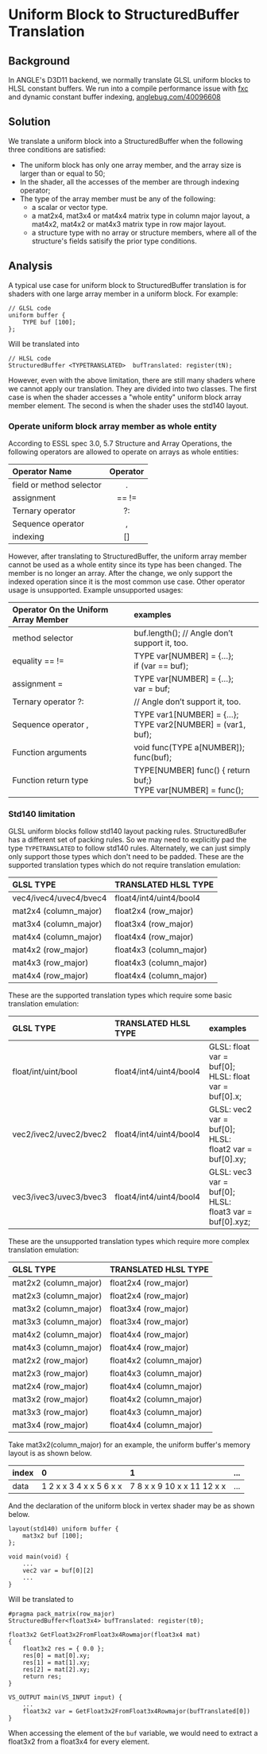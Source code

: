 # Uniform Block to StructuredBuffer Translation

## Background
In ANGLE's D3D11 backend, we normally translate GLSL uniform blocks to
HLSL constant buffers. We run into a compile performance issue with
[fxc](https://docs.microsoft.com/en-us/windows/win32/direct3dtools/fxc)
and dynamic constant buffer indexing,
[anglebug.com/40096608](https://bugs.chromium.org/p/angleproject/issues/detail?id=3682)

## Solution
We translate a uniform block into a StructuredBuffer when the following three
conditions are satisfied:
* The uniform block has only one array member, and the array size is larger than or
equal to 50;
* In the shader, all the accesses of the member are through indexing operator;
* The type of the array member must be any of the following:
  * a scalar or vector type.
  * a mat2x4, mat3x4 or mat4x4 matrix type in column major layout, a mat4x2, mat4x2 or
  mat4x3 matrix type in row major layout.
  * a structure type with no array or structure members, where all of the structure's
  fields satisify the prior type conditions.

## Analysis
A typical use case for uniform block to StructuredBuffer translation is for shaders with
one large array member in a uniform block. For example:
```
// GLSL code
uniform buffer {
    TYPE buf [100];
};
```
Will be translated into
```
// HLSL code
StructuredBuffer <TYPETRANSLATED>  bufTranslated: register(tN);
```

However, even with the above limitation, there are still many shaders where we cannot
apply our translation. They are divided into two classes. The first case is when the
shader accesses a "whole entity" uniform block array member element. The second is when
the shader uses the std140 layout.

### Operate uniform block array member as whole entity
According to ESSL spec 3.0, 5.7 Structure and Array Operations,  the following operators
are allowed to operate on arrays as whole entities:

|  Operator Name             |    Operator    |
|  :----------------         |    :------:    |
|  field or method selector  |        .       |
|  assignment                |     ==  !=     |
|  Ternary operator          |       ?:       |
|  Sequence operator         |       ,        |
|  indexing                  |       []       |

However, after translating to StructuredBuffer, the uniform array member cannot be used as
a whole entity since its type has been changed. The member is no longer an array.
After the change, we only support the indexed operation since it is the most common use case.
Other operator usage is unsupported. Example unsupported usages:

| Operator On the Uniform Array Member    |                  examples                        |
|             :------                     |                  :------                         |
| method selector      | buf.length();   // Angle don’t support it, too.                     |
| equality == !=       | TYPE var[NUMBER] = {…}; <br> if (var == buf);                       |
| assignment =         | TYPE var[NUMBER] = {…}; <br> var = buf;                             |
| Ternary operator ?:  | // Angle don’t support it, too.                                     |
| Sequence operator ,  | TYPE var1[NUMBER] = {…}; <br> TYPE var2[NUMBER] = (var1, buf);      |
| Function arguments   | void func(TYPE a[NUMBER]); <br> func(buf);                          |
| Function return type | TYPE[NUMBER] func() { return buf;}  <br> TYPE var[NUMBER] = func(); |

### Std140 limitation
GLSL uniform blocks follow std140 layout packing rules. StructuredBufer has a different set
of packing rules. So we may need to explicitly pad the type `TYPETRANSLATED` to follow std140
rules. Alternately, we can just simply only support those types which don't need to be padded.
These are the supported translation types which do not require translation emulation:

|         GLSL TYPE          |     TRANSLATED HLSL TYPE      |
|         :------            |          :------              |
|   vec4/ivec4/uvec4/bvec4   |     float4/int4/uint4/bool4   |
|   mat2x4 (column_major)    |     float2x4 (row_major)      |
|   mat3x4 (column_major)    |     float3x4 (row_major)      |
|   mat4x4 (column_major)    |     float4x4 (row_major)      |
|   mat4x2 (row_major)       |     float4x3 (column_major)   |
|   mat4x3 (row_major)       |     float4x3 (column_major)   |
|   mat4x4 (row_major)       |     float4x4 (column_major)   |

These are the supported translation types which require some basic translation emulation:

|         GLSL TYPE          |     TRANSLATED HLSL TYPE      |     examples        |
|         :------            |          :------              |     :------         |
|float/int/uint/bool   |float4/int4/uint4/bool4|GLSL: float var = buf[0]; <br> HLSL: float var = buf[0].x;  |
|vec2/ivec2/uvec2/bvec2|float4/int4/uint4/bool4|GLSL: vec2 var = buf[0]; <br> HLSL: float2 var = buf[0].xy; |
|vec3/ivec3/uvec3/bvec3|float4/int4/uint4/bool4|GLSL: vec3 var = buf[0]; <br> HLSL: float3 var = buf[0].xyz;|

These are the unsupported translation types which require more complex translation emulation:

|         GLSL TYPE          |     TRANSLATED HLSL TYPE      |
|         :------            |          :------              |
|   mat2x2 (column_major)    |     float2x4 (row_major)      |
|   mat2x3 (column_major)    |     float2x4 (row_major)      |
|   mat3x2 (column_major)    |     float3x4 (row_major)      |
|   mat3x3 (column_major)    |     float3x4 (row_major)      |
|   mat4x2 (column_major)    |     float4x4 (row_major)      |
|   mat4x3 (column_major)    |     float4x4 (row_major)      |
|   mat2x2 (row_major)       |     float4x2 (column_major)   |
|   mat2x3 (row_major)       |     float4x3 (column_major)   |
|   mat2x4 (row_major)       |     float4x4 (column_major)   |
|   mat3x2 (row_major)       |     float4x2 (column_major)   |
|   mat3x3 (row_major)       |     float4x3 (column_major)   |
|   mat3x4 (row_major)       |     float4x4 (column_major)   |


Take mat3x2(column_major) for an example, the uniform buffer's memory layout is as shown below.

|index|0                      |1                         |...      |
|:--- |      :------          |        :------           |  :---   |
|data |1 2 x x 3 4 x x 5 6 x x|7 8 x x 9 10 x x 11 12 x x|...      |


And the declaration of the uniform block in vertex shader may be as shown below.
```
layout(std140) uniform buffer {
    mat3x2 buf [100];
};

void main(void) {
    ...
    vec2 var = buf[0][2]
    ...
}
```
Will be translated to

```
#pragma pack_matrix(row_major)
StructuredBuffer<float3x4> bufTranslated: register(t0);

float3x2 GetFloat3x2FromFloat3x4Rowmajor(float3x4 mat)
{
    float3x2 res = { 0.0 };
    res[0] = mat[0].xy;
    res[1] = mat[1].xy;
    res[2] = mat[2].xy;
    return res;
}

VS_OUTPUT main(VS_INPUT input) {
    ...
    float3x2 var = GetFloat3x2FromFloat3x4Rowmajor(bufTranslated[0])
}
```

When accessing the element of the `buf` variable, we would need to extract a float3x2 from
a float3x4 for every element.